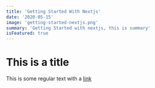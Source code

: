 ```yaml
---
title: 'Getting Started With Nextjs'
date: '2020-05-15'
image: 'getting-started-nextjs.png'
summary: 'Getting Started with nextjs, this is summary'
isFeatured: true
---
```


# This is a title

This is some regular text with a [link](http://raihanmuhammad.com)

